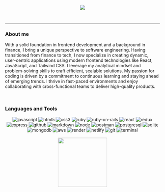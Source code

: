 <p align="center">   
   <picture>
      <source
        srcset="https://readme-typing-svg.demolab.com?font=Lora&weight=600&size=26&duration=2000&pause=2000&color=F7F7F7&center=true&multiline=true&width=750&height=70&lines=Hi%2C+there!++Welcome+to+my+profile;I'm+Kevin+Chan%2C+a+passionate+Fullstack+Software+Engineer"
        media="(prefers-color-scheme: dark)"
      />
      <source
        srcset="https://readme-typing-svg.demolab.com?font=Lora&weight=600&size=26&duration=2000&pause=2000&color=4B4C4D&center=true&multiline=true&width=750&height=70&lines=Hi%2C+there!++Welcome+to+my+profile;I'm+Kevin+Chan%2C+a+passionate+Fullstack+Software+Engineer"
        media="(prefers-color-scheme: light), (prefers-color-scheme: no-preference)"
      />
      <img src="https://github-readme-stats.vercel.app/api?username=anuraghazra&show_icons=true" />
   </picture>
</p>

</br>

---

<h3>About me</h3>

<p>With a solid foundation in frontend development and a background in finance, I bring a unique perspective to software engineering. Having transitioned from finance to tech, I now specialize in creating dynamic, user-centric applications using modern frontend technologies like React, JavaScript, and Tailwind CSS. I leverage my analytical mindset and problem-solving skills to craft efficient, scalable solutions. My passion for coding is driven by a commitment to continuous learning and staying ahead of emerging trends. I thrive in fast-paced environments and enjoy collaborating with cross-functional teams to deliver high-quality products.</p>

</br>

<h3>Languages and Tools</h3>
<div align="center">
   <img src="https://img.shields.io/badge/JavaScript-F7DF1E?style=for-the-badge&logo=javascript&logoColor=323330" alt="javascript" />
   <img src="https://img.shields.io/badge/HTML5-E34F26?style=for-the-badge&logo=html5&logoColor=white" alt="html5" />
   <img src="https://img.shields.io/badge/CSS3-1572B6?style=for-the-badge&logo=css3&logoColor=white" alt="css3" />
   <img src="https://img.shields.io/badge/Ruby-CC342D?style=for-the-badge&logo=ruby&logoColor=white" alt="ruby" />
   <img src="https://img.shields.io/badge/Ruby_on_Rails-CC0000?style=for-the-badge&logo=ruby-on-rails&logoColor=white" alt="ruby-on-rails" />
   <img src="https://img.shields.io/badge/React-20232A?style=for-the-badge&logo=react&logoColor=61DAFB" alt="react" />
   <img src="https://img.shields.io/badge/Redux-593D88?style=for-the-badge&logo=redux&logoColor=white" alt="redux" />
   <img src="https://img.shields.io/badge/Express.js-000000?style=for-the-badge&logo=express&logoColor=white" alt="express" />
   <img src="https://img.shields.io/badge/GitHub-100000?style=for-the-badge&logo=github&logoColor=white" alt="github" />
   <img src="https://img.shields.io/badge/Markdown-000000?style=for-the-badge&logo=markdown&logoColor=white" alt="markdown" />
   <img src="https://img.shields.io/badge/Node.js-339933?style=for-the-badge&logo=nodedotjs&logoColor=white" alt="node" />
   <img src="https://img.shields.io/badge/Postman-FF6C37?style=for-the-badge&logo=Postman&logoColor=white" alt="postman" />
   <img src="https://img.shields.io/badge/PostgreSQL-316192?style=for-the-badge&logo=postgresql&logoColor=white" alt="postgresql" />
   <img src="https://img.shields.io/badge/SQLite-07405E?style=for-the-badge&logo=sqlite&logoColor=white" alt="sqlite" />
   <img src="https://img.shields.io/badge/MongoDB-4EA94B?style=for-the-badge&logo=mongodb&logoColor=white" alt="mongodb" />
   <img src="https://img.shields.io/badge/Amazon_AWS-FF9900?style=for-the-badge&logo=amazonaws&logoColor=white" alt="aws" />
   <img src="https://img.shields.io/badge/Render-46E3B7?style=for-the-badge&logo=render&logoColor=white" alt="render" />
   <img src="https://img.shields.io/badge/Netlify-00C7B7?style=for-the-badge&logo=netlify&logoColor=white" alt="netlify" />
   <img src="https://img.shields.io/badge/GIT-E44C30?style=for-the-badge&logo=git&logoColor=white" alt="git" />
   <img src="https://img.shields.io/badge/windows%20terminal-4D4D4D?style=for-the-badge&logo=windows%20terminal&logoColor=white" alt="terminal" />
</div>

</br>

<!-- 
<h3>Github Stats</h3>   
<div align="center">
<img src="https://github-readme-stats.vercel.app/api?username=chan-kevin&show_icons=true&theme=rose_pine#gh-dark-mode-only" height="160px"/>
-->
<div align="center">
<img src="https://github-readme-stats.vercel.app/api/top-langs/?username=chan-kevin&layout=compact&&theme=rose_pine" height="160px"/>
</div>
<!-- </div>

</br> -->
<!-- 
<p align="right">
<img src="https://komarev.com/ghpvc/?username=kchannn13&label=PROFILE+VIEWS" alt="profile-views" />
</p> -->
